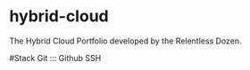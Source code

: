 # hybrid-cloud
The Hybrid Cloud Portfolio developed by the Relentless Dozen.

#Stack
Git ::: Github
SSH
